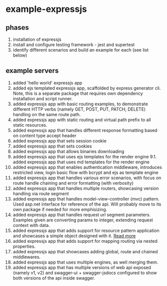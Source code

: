 # example-expressjs

## phases
1. installation of expressjs
2. install and configure testing framework - jest and supertest
3. identify different scenarios and build an example for each (see list below)

## example servers
1. added 'hello world' expressjs app
2. added ejs templated expressjs app, scaffolded by express generator cli. Note, this is a separate package that requires own dependency installation and script runner.
3. added expressjs app with basic routing examples, to demonstrate different HTTP verbs (namely GET, POST, PUT, PATCH, DELETE) handling on the same route path.
4. added expressjs app with static routing and virtual path prefix to all static resources.
5. added expressjs app that handles different response formatting based on content type accept header
6. added expressjs app that sets session cookie
7. added expressjs app that sets cookies
8. added expressjs app that allows binaries downloading
9. added expressjs app that uses ejs templates for the render engine
9.1. added expressjs app that uses md templates for the render engine
10. added expressjs app that enables authentication middleware, introduces restricted view, login basic flow with bcrypt and ejs as template engine
11. added expressjs app that handles various error scenarios, with focus on route handle chaining and error formatting (with verbosity)
12. added expressjs app that handles multiple routers, showcasing version handling via route segment
13. added expressjs app that handles model-view-controller (mvc) pattern. Used asp.net interface for reference of the api. Will probably move to its own package if needed for more emphisizing.
14. added expressjs app that handles request url segment parameters. Examples given are converting params to integer, extending request context with data.
15. added expressjs app that adds support for resource pattern application and showcases a simple object designed with it. [Read more](https://cloud.google.com/apis/design/resources)
16. added expressjs app that adds support for mapping routing via nested properties.
17. added expressjs app that showcases adding global, route and chained middlewares.
18. added expressjs app that uses multiple engines, as well merging them.
19. added expressjs app that has multiple versions of web api exposed (namely v1, v2) and swagger-ui + swagger-jsdocs configured to show both versions of the api inside swagger.